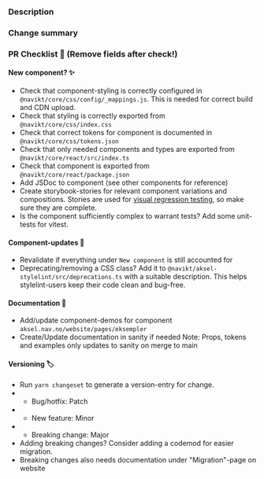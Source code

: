 ### Description

<!-- PR description/motivation
add links to project-tasks, slack discussions etc here
-->

### Change summary

<!-- Short summary of changes in PR
- added variant x
- fixed bug in y
-->

### PR Checklist 📝 (Remove fields after check!)

#### New component? ✨

- Check that component-styling is correctly configured in `@navikt/core/css/config/_mappings.js`. This is needed for correct build and CDN upload.
- Check that styling is correctly exported from `@navikt/core/css/index.css`
- Check that correct tokens for component is documented in `@navikt/core/css/tokens.json`
- Check that only needed components and types are exported from `@navikt/core/react/src/index.ts`
- Check that component is exported from `@navikt/core/react/package.json`
- Add JSDoc to component (see other components for reference)
- Create storybook-stories for relevant component variations and compositions. Stories are used for [visual regression testing](https://www.chromatic.com/docs/), so make sure they are complete.
- Is the component sufficiently complex to warrant tests? Add some unit-tests for vitest.

#### Component-updates 🎉

- Revalidate if everything under `New component` is still accounted for
- Deprecating/removing a CSS class? Add it to `@navikt/aksel-stylelint/src/deprecations.ts` with a suitable description. This helps stylelint-users keep their code clean and bug-free.

#### Documentation 📝

- Add/update component-demos for component `aksel.nav.no/website/pages/eksempler`
- Create/Update documentation in sanity if needed
  Note: Props, tokens and examples only updates to sanity on merge to main

#### Versioning 🏷️

- Run `yarn changeset` to generate a version-entry for change.
- - Bug/hotfix: Patch
- - New feature: Minor
- - Breaking change: Major
- Adding breaking changes? Consider adding a codemod for easier migration.
- Breaking changes also needs documentation under "Migration"-page on website
